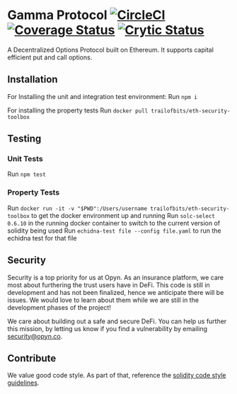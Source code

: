 # Gamma Protocol [![CircleCI](https://circleci.com/gh/opynfinance/GammaProtocol.svg?style=svg)](https://circleci.com/gh/opynfinance/GammaProtocol/tree/master) [![Coverage Status](https://coveralls.io/repos/github/opynfinance/GammaProtocol/badge.svg?branch=master)](https://coveralls.io/github/opynfinance/GammaProtocol?branch=master) [![Crytic Status](https://crytic.io/api/repositories/4uRxP_ItTzK-RmpaNiU6PA/badge.svg?token=95ac29ba-8408-48bc-a798-9faf7eaf83c8)](https://crytic.io/opynfinance/GammaProtocol)
A Decentralized Options Protocol built on Ethereum. It supports capital efficient put and call options.

## Installation
For Installing the unit and integration test environment: 
Run `npm i`

For installing the property tests 
Run `docker pull trailofbits/eth-security-toolbox`


## Testing
### Unit Tests
Run `npm test` 

### Property Tests
Run `docker run -it -v "$PWD":/Users/username trailofbits/eth-security-toolbox` to get the docker environment up and running
Run `solc-select 0.6.10` in the running docker container to switch to the current version of solidity being used
Run `echidna-test file --config file.yaml` to run the echidna test for that file 

## Security
Security is a top priority for us at Opyn. As an insurance platform, we care most about furthering the trust users have in DeFi. This code is still in development and has not been finalized, hence we anticipate there will be issues. We would love to learn about them while we are still in the development phases of the project! 

We care about building out a safe and secure DeFi. You can help us further this mission, by letting us know if you find a vulnerability by emailing security@opyn.co.

## Contribute
We value good code style. As part of that, reference the [solidity code style guidelines](https://solidity.readthedocs.io/en/latest/style-guide.html).
